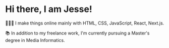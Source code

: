 # Hi there, I am Jesse!

🧑🏾‍💻 I make things online mainly with HTML, CSS, JavaScript, React, Next.js.

📚 In addition to my freelance work, I'm currently pursuing a Master's degree in Media Informatics.
